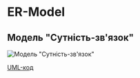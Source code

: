 # ER-Model
## Модель "Сутність-зв'язок"

![Модель "Сутність-зв'язок"](http://www.plantuml.com/plantuml/svg/fP8nIiH058RxESKmZI1PS7kHlOhW5e9keR4G4TnHr498bmKBlS8O22v9PdE5_zt8zsAo36IAmAPA9l_tldycMTocvpVftVMLMgxIo_HUunCxUiAMrcJf6GKSlUa7fVaobACveima_uyeKQD4HPQ17Jmyd4RB_3jPk7siXUi2DNsOVf355gr6DNOnfnxLliqNlRBLeu8RMk0NlakMegHCya5vDFA2h4W3fA5SD67ucvq_g2cNwUAXR034m50XknYDw5Va7awQqrgZGDbjvIKOjmbjcpxYXzxnSYhw0SmycPlJsUpCd2J79bfTnHP7O72UKu3HYKwh5rhYmE6Mo8cgnN9rmV_o7m00)

[UML-код](https://github.com/kpi-db-subgroup/kpi-db-subgroup/blob/master/ER-Model/Diagrams/stub-1.puml)
